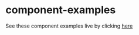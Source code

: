 # component-examples

See these component examples live by clicking [here](https://chad-stearns-bellyroy-component-examp.netlify.app/)